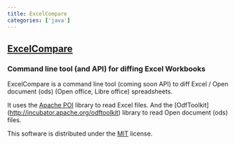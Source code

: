 ```yaml
---
title: ExcelCompare
categories: ['java']
---
```

## [ExcelCompare](https://github.com/na-ka-na/ExcelCompare)

### Command line tool (and API) for diffing Excel Workbooks


ExcelCompare is a command line tool (coming soon API) to diff Excel / Open document (ods) (Open office, Libre office) spreadsheets.

It uses the [Apache POI](http://poi.apache.org) library to read Excel files.
And the [OdfToolkit] (http://incubator.apache.org/odftoolkit) library to read Open document (ods) files.

This software is distributed under the [MIT](http://www.opensource.org/licenses/MIT) license.
